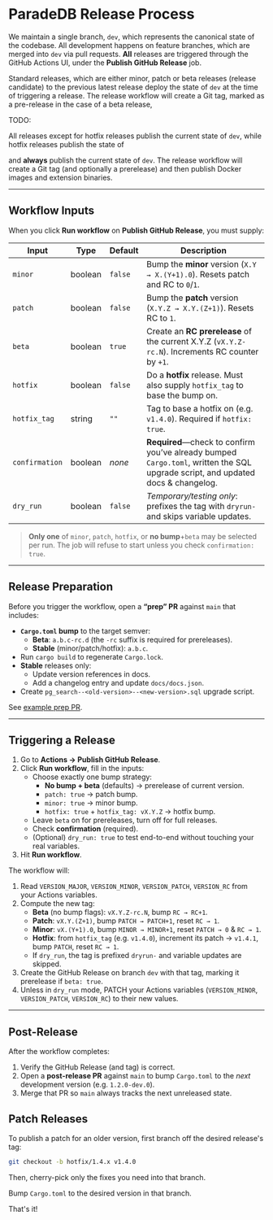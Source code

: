 # ParadeDB Release Process

We maintain a single branch, `dev`, which represents the canonical state of the codebase. All development happens on feature branches, which are merged into `dev` via pull requests. **All** releases are triggered through the GitHub Actions UI, under the **Publish GitHub Release** job.

Standard releases, which are either minor, patch or beta releases (release candidate) to the previous latest release deploy the state of `dev` at the time of triggering a release. The release workflow will create a Git tag, marked as a pre-release in the case of a beta release,

TODO:

All releases except for hotfix releases publish the current state of `dev`, while hotfix releases publish the state of

and **always** publish the current state of `dev`. The release workflow will create a Git tag (and optionally a prerelease) and then publish Docker images and extension binaries.

---

## Workflow Inputs

When you click **Run workflow** on **Publish GitHub Release**, you must supply:

| Input          | Type    | Default | Description                                                                                                                     |
| -------------- | ------- | ------- | ------------------------------------------------------------------------------------------------------------------------------- |
| `minor`        | boolean | `false` | Bump the **minor** version (`X.Y → X.(Y+1).0`). Resets patch and RC to `0`/`1`.                                                 |
| `patch`        | boolean | `false` | Bump the **patch** version (`X.Y.Z → X.Y.(Z+1)`). Resets RC to `1`.                                                             |
| `beta`         | boolean | `true`  | Create an **RC prerelease** of the current X.Y.Z (`vX.Y.Z-rc.N`). Increments RC counter by `+1`.                                |
| `hotfix`       | boolean | `false` | Do a **hotfix** release. Must also supply `hotfix_tag` to base the bump on.                                                     |
| `hotfix_tag`   | string  | `""`    | Tag to base a hotfix on (e.g. `v1.4.0`). Required if `hotfix: true`.                                                            |
| `confirmation` | boolean | _none_  | **Required**—check to confirm you’ve already bumped `Cargo.toml`, written the SQL upgrade script, and updated docs & changelog. |
| `dry_run`      | boolean | `false` | _Temporary/testing only_: prefixes the tag with `dryrun-` and skips variable updates.                                           |

> **Only one** of `minor`, `patch`, `hotfix`, or **no bump**+`beta` may be selected per run. The job will refuse to start unless you check `confirmation: true`.

---

## Release Preparation

Before you trigger the workflow, open a **“prep” PR** against `main` that includes:

- **`Cargo.toml` bump** to the target semver:
  - **Beta**: `a.b.c-rc.d` (the `-rc` suffix is required for prereleases).
  - **Stable** (minor/patch/hotfix): `a.b.c`.
- Run `cargo build` to regenerate `Cargo.lock`.
- **Stable** releases only:
  - Update version references in docs.
  - Add a changelog entry and update `docs/docs.json`.
- Create `pg_search--<old-version>--<new-version>.sql` upgrade script.

See [example prep PR](https://github.com/paradedb/paradedb/pull/2720).

---

## Triggering a Release

1. Go to **Actions → Publish GitHub Release**.
2. Click **Run workflow**, fill in the inputs:
   - Choose exactly one bump strategy:
     - **No bump + beta** (defaults) → prerelease of current version.
     - `patch: true` → patch bump.
     - `minor: true` → minor bump.
     - `hotfix: true` + `hotfix_tag: vX.Y.Z` → hotfix bump.
   - Leave `beta` on for prereleases, turn off for full releases.
   - Check **confirmation** (required).
   - (Optional) `dry_run: true` to test end-to-end without touching your real variables.
3. Hit **Run workflow**.

The workflow will:

1. Read `VERSION_MAJOR`, `VERSION_MINOR`, `VERSION_PATCH`, `VERSION_RC` from your Actions variables.
2. Compute the new tag:
   - **Beta** (no bump flags): `vX.Y.Z-rc.N`, bump `RC → RC+1`.
   - **Patch**: `vX.Y.(Z+1)`, bump `PATCH → PATCH+1`, reset `RC → 1`.
   - **Minor**: `vX.(Y+1).0`, bump `MINOR → MINOR+1`, reset `PATCH → 0` & `RC → 1`.
   - **Hotfix**: from `hotfix_tag` (e.g. `v1.4.0`), increment its patch → `v1.4.1`, bump `PATCH`, reset `RC → 1`.
   - If `dry_run`, the tag is prefixed `dryrun-` and variable updates are skipped.
3. Create the GitHub Release on branch `dev` with that tag, marking it prerelease if `beta: true`.
4. Unless in `dry_run` mode, PATCH your Actions variables (`VERSION_MINOR`, `VERSION_PATCH`, `VERSION_RC`) to their new values.

---

## Post-Release

After the workflow completes:

1. Verify the GitHub Release (and tag) is correct.
2. Open a **post-release PR** against `main` to bump `Cargo.toml` to the _next_ development version (e.g. `1.2.0-dev.0`).
3. Merge that PR so `main` always tracks the next unreleased state.

## Patch Releases

To publish a patch for an older version, first branch off the desired release's tag:

```bash
git checkout -b hotfix/1.4.x v1.4.0
```

Then, cherry-pick only the fixes you need into that branch.

Bump `Cargo.toml` to the desired version in that branch.

That's it!
